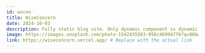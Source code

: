 ```yaml
---
id: wscon
title: WiseConcern
date: 2024-10-03
description: Fully static blog site. Only dynamic component is dynamic routes of ar
image: https://images.unsplash.com/photo-1542435503-956c469947f6?q=80&w=1974&auto=format&fit=crop&ixlib=rb-4.0.3&ixid=M3wxMjA3fDB8MHxwaG90by1wYWdlfHx8fGVufDB8fHx8fA%3D%3D
link: https://wiseconcern.vercel.app/ # Replace with the actual link
---
```

